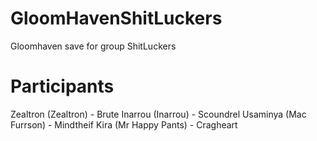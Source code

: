 # GloomHavenShitLuckers
Gloomhaven save for group ShitLuckers

# Participants
Zealtron (Zealtron) - Brute
Inarrou (Inarrou) - Scoundrel
Usaminya (Mac Furrson) - Mindtheif
Kira (Mr Happy Pants) - Cragheart

